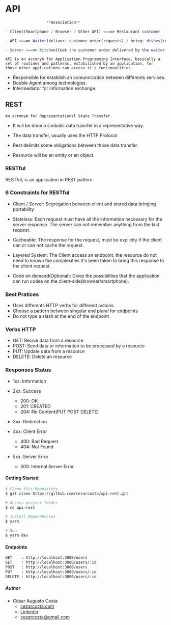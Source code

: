 # API  

```ts
                  **Association**  

- Client(Smartphone / Browser / Other API) <===> Restaurant customer  

- API <===> Waiter(deliver: customer order(requests) / bring: dishes(responses))  

- Server <===> Kitchen(Cook the customer order delivered by the waiter(Process Requests))  
```

``
API is an acronym for Application Programming Interface, basically a set of routines and patterns, estabilished by an application, for those other applications can access it's funcionalities.
``

- Responsible for establish an comunnication between differents services.  
- Double Agent among technologies.  
- Intermediator for information exchange.  

## REST  

`An acronym for Representational State Transfer.`

- It will be done a simbolic data trasnfer in a representative way.

- The data transfer, usually uses the HTTP Protocol

- Rest delimits some obligations between those data transfer.

- Resource will be an entity or an object.

### RESTful  

RESTful, is an application in REST pattern.

### 6 Constraints for RESTful  

- Client / Server: Segregation between client and stored data  bringing portability  

- Stateless: Each request must have all the information necessary for the server response. The server can not remember anything from the last request.  

- Cacheable: The response for the request, must be explicity if the client can or can not cache the request.  

- Layered System: The Client access an endpoint, the resource do not need to known the complexities it's been taken to bring this response to the client request.  

- Code on demand(Optional): Gives the possibilities that the application can run codes on the client-side(browser/smartphone).

### Best Pratices  

- Uses differents HTTP verbs for different actions.  
- Choose a pattern between singular and plural for endpoints  
- Do not type a slash at the end of the endpoint  

### Verbs HTTP

- GET: Recive data from a resource  
- POST: Send data or information to be processed by a resource  
- PUT: Update data from a resource  
- DELETE: Delete an resource  

### Responses Status  

- 1xx: Information  

- 2xx: Success  
  - 200: OK
  - 201: CREATED  
  - 204: No Content(PUT POST DELETE)  

- 3xx: Redirection  

- 4xx: Client Error  
  - 400: Bad Request
  - 404: Not Found

- 5xx: Server Error  
  - 500: Internal Server Error  

#### Getting Started  

```sh
# Clone this Repository  
$ git clone https://github.com/cezarcozta/api-rest.git

# Access project folder  
$ cd api-rest

# Install Dependencies  
$ yarn  

# Run
$ yarn dev
```

#### Endpoints  

```sh
GET    : http://localhost:3000/users
GET    : http://localhost:3000/users/:id
POST   : http://localhost:3000/users
PUT    : http://localhost:3000/users/:id
DELETE : http://localhost:3000/users/:id
```

##### Author  

- César Augusto Costa  
  - [cezarcozta.com](https://cezarcozta.com)
  - [Linkedin](https://www.linkdin.com/in/cezarcozta)
  - cezarcozta@gmail.com  
